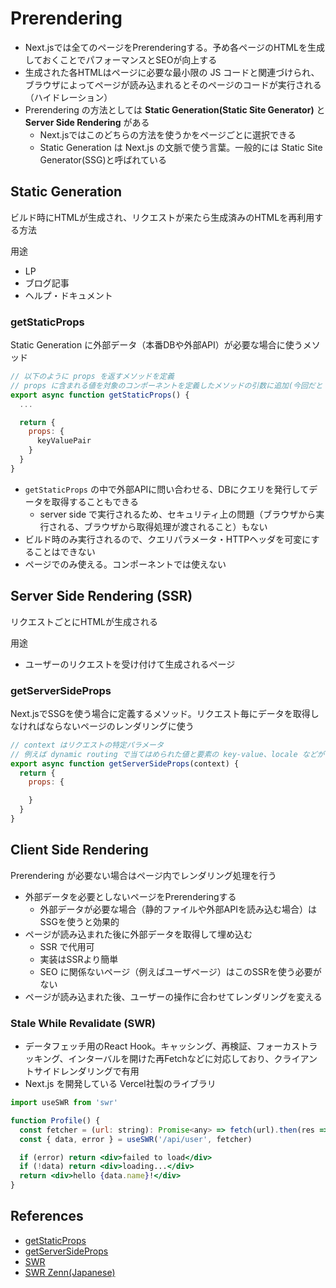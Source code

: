 # Prerendering

- Next.jsでは全てのページをPrerenderingする。予め各ページのHTMLを生成しておくことでパフォーマンスとSEOが向上する
- 生成された各HTMLはページに必要な最小限の JS コードと関連づけられ、ブラウザによってページが読み込まれるとそのページのコードが実行される（ハイドレーション）
- Prerendering の方法としては **Static Generation(Static Site Generator)** と **Server Side Rendering** がある
  - Next.jsではこのどちらの方法を使うかをページごとに選択できる
  - Static Generation は Next.js の文脈で使う言葉。一般的には Static Site Generator(SSG)と呼ばれている

## Static Generation

ビルド時にHTMLが生成され、リクエストが来たら生成済みのHTMLを再利用する方法

用途

- LP
- ブログ記事
- ヘルプ・ドキュメント

### getStaticProps

Static Generation に外部データ（本番DBや外部API）が必要な場合に使うメソッド

```jsx
// 以下のように props を返すメソッドを定義
// props に含まれる値を対象のコンポーネントを定義したメソッドの引数に追加(今回だと keyValuePair を引数に追加)
export async function getStaticProps() {
  ...

  return {
    props: {
      keyValuePair
    }
  }
}
```

- `getStaticProps` の中で外部APIに問い合わせる、DBにクエリを発行してデータを取得することもできる
  - server side で実行されるため、セキュリティ上の問題（ブラウザから実行される、ブラウザから取得処理が渡されること）もない
- ビルド時のみ実行されるので、クエリパラメータ・HTTPヘッダを可変にすることはできない
- ページでのみ使える。コンポーネントでは使えない

## Server Side Rendering (SSR)

リクエストごとにHTMLが生成される

用途

- ユーザーのリクエストを受け付けて生成されるページ

### getServerSideProps

Next.jsでSSGを使う場合に定義するメソッド。リクエスト毎にデータを取得しなければならないページのレンダリングに使う

```jsx
// context はリクエストの特定パラメータ
// 例えば dynamic routing で当てはめられた値と要素の key-value、locale などが含まれる
export async function getServerSideProps(context) {
  return {
    props: {

    }
  }
}
```

## Client Side Rendering

Prerendering が必要ない場合はページ内でレンダリング処理を行う

- 外部データを必要としないページをPrerenderingする
  - 外部データが必要な場合（静的ファイルや外部APIを読み込む場合）はSSGを使うと効果的
- ページが読み込まれた後に外部データを取得して埋め込む
  - SSR で代用可
  - 実装はSSRより簡単
  - SEO に関係ないページ（例えばユーザページ）はこのSSRを使う必要がない
- ページが読み込まれた後、ユーザーの操作に合わせてレンダリングを変える

### Stale While Revalidate (SWR)

- データフェッチ用のReact Hook。キャッシング、再検証、フォーカストラッキング、インターバルを開けた再Fetchなどに対応しており、クライアントサイドレンダリングで有用
- Next.js を開発している Vercel社製のライブラリ

```jsx
import useSWR from 'swr'

function Profile() {
  const fetcher = (url: string): Promise<any> => fetch(url).then(res => res.json());
  const { data, error } = useSWR('/api/user', fetcher)

  if (error) return <div>failed to load</div>
  if (!data) return <div>loading...</div>
  return <div>hello {data.name}!</div>
}
```

## References

- [getStaticProps](https://nextjs.org/docs/basic-features/data-fetching#getstaticprops-static-generation)
- [getServerSideProps](https://nextjs.org/docs/basic-features/data-fetching#getserversideprops-server-side-rendering)
- [SWR](https://swr.vercel.app/)
- [SWR Zenn(Japanese)](https://zenn.dev/uttk/articles/b3bcbedbc1fd00)